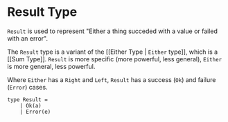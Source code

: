 # Result Type

`Result` is used to represent "Either a thing succeded with a value or failed with an error".

The `Result` type is a variant of the [[Either Type | `Either` type]], which is a [[Sum Type]]. `Result` is more specific (more powerful, less general), `Either` is more general, less powerful. 

Where `Either` has a `Right` and `Left`, `Result` has a success (`Ok`) and failure (`Error`) cases.

```
type Result =
	| Ok(a)
	| Error(e)
```
